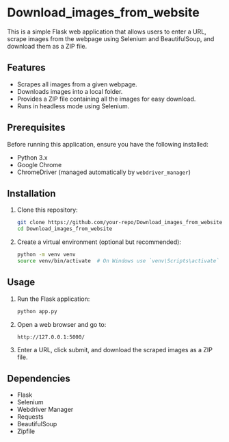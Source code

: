 # Download_images_from_website

This is a simple Flask web application that allows users to enter a URL, scrape images from the webpage using Selenium and BeautifulSoup, and download them as a ZIP file.

## Features
- Scrapes all images from a given webpage.
- Downloads images into a local folder.
- Provides a ZIP file containing all the images for easy download.
- Runs in headless mode using Selenium.

## Prerequisites
Before running this application, ensure you have the following installed:
- Python 3.x
- Google Chrome
- ChromeDriver (managed automatically by `webdriver_manager`)

## Installation
1. Clone this repository:
   ```bash
   git clone https://github.com/your-repo/Download_images_from_website.git
   cd Download_images_from_website
   ```

2. Create a virtual environment (optional but recommended):
   ```bash
   python -m venv venv
   source venv/bin/activate  # On Windows use `venv\Scripts\activate`

## Usage
1. Run the Flask application:
   ```bash
   python app.py
   ```

2. Open a web browser and go to:
   ```
   http://127.0.0.1:5000/
   ```

3. Enter a URL, click submit, and download the scraped images as a ZIP file.

## Dependencies
- Flask
- Selenium
- Webdriver Manager
- Requests
- BeautifulSoup
- Zipfile


